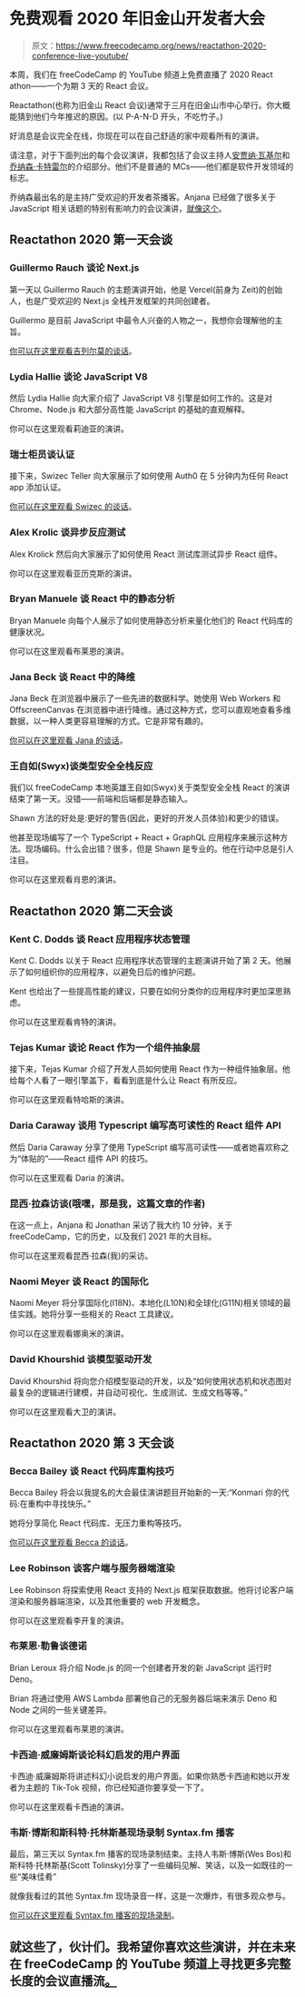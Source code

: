 # 免费观看 2020 年旧金山开发者大会

> 原文：<https://www.freecodecamp.org/news/reactathon-2020-conference-live-youtube/>

本周，我们在 freeCodeCamp 的 YouTube 频道上免费直播了 2020 React athon——一个为期 3 天的 React 会议。

Reactathon(也称为旧金山 React 会议)通常于三月在旧金山市中心举行。你大概能猜到他们今年推迟的原因。(以 P-A-N-D 开头，不吃竹子。)

好消息是会议完全在线，你现在可以在自己舒适的家中观看所有的演讲。

请注意，对于下面列出的每个会议演讲，我都包括了会议主持人[安贾纳·瓦基尔](https://twitter.com/AnjanaVakil)和[乔纳森·卡特雷尔](https://twitter.com/jcutrell)的介绍部分。他们不是普通的 MCs——他们都是软件开发领域的标志。

乔纳森最出名的是主持广受欢迎的开发者茶播客。Anjana 已经做了很多关于 JavaScript 相关话题的特别有影响力的会议演讲，[就像这个](https://www.youtube.com/watch?v=Wo0qiGPSV-s)。

## Reactathon 2020 第一天会谈

### Guillermo Rauch 谈论 Next.js

第一天以 Guillermo Rauch 的主题演讲开始，他是 Vercel(前身为 Zeit)的创始人，也是广受欢迎的 Next.js 全栈开发框架的共同创建者。

Guillermo 是目前 JavaScript 中最令人兴奋的人物之一，我想你会理解他的主旨。

[你可以在这里观看吉列尔莫的谈话](https://youtu.be/KgTW0xfyr9A?t=3304)。

### Lydia Hallie 谈论 JavaScript V8

然后 Lydia Hallie 向大家介绍了 JavaScript V8 引擎是如何工作的。这是对 Chrome、Node.js 和大部分高性能 JavaScript 的基础的直观解释。

你可以在这里观看莉迪亚的演讲。

### 瑞士柜员谈认证

接下来，Swizec Teller 向大家展示了如何使用 Auth0 在 5 分钟内为任何 React app 添加认证。

[你可以在这里观看 Swizec 的谈话](https://youtu.be/KgTW0xfyr9A?t=6151)。

### Alex Krolic 谈异步反应测试

Alex Krolick 然后向大家展示了如何使用 React 测试库测试异步 React 组件。

你可以在这里观看亚历克斯的演讲。

### Bryan Manuele 谈 React 中的静态分析

Bryan Manuele 向每个人展示了如何使用静态分析来量化他们的 React 代码库的健康状况。

你可以在这里观看布莱恩的演讲。

### Jana Beck 谈 React 中的降维

Jana Beck 在浏览器中展示了一些先进的数据科学。她使用 Web Workers 和 OffscreenCanvas 在浏览器中进行降维。通过这种方式，您可以直观地查看多维数据，以一种人类更容易理解的方式。它是非常有趣的。

[你可以在这里观看 Jana 的谈话](https://youtu.be/KgTW0xfyr9A?t=15588)。

### 王自如(Swyx)谈类型安全全栈反应

我们以 freeCodeCamp 本地英雄王自如(Swyx)关于类型安全全栈 React 的演讲结束了第一天。没错——前端和后端都是静态输入。

Shawn 方法的好处是:更好的警告(因此，更好的开发人员体验)和更少的错误。

他甚至现场编写了一个 TypeScript + React + GraphQL 应用程序来展示这种方法。现场编码。什么会出错？很多，但是 Shawn 是专业的。他在行动中总是引人注目。

你可以在这里观看肖恩的演讲。

## Reactathon 2020 第二天会谈

### Kent C. Dodds 谈 React 应用程序状态管理

Kent C. Dodds 以关于 React 应用程序状态管理的主题演讲开始了第 2 天。他展示了如何组织你的应用程序，以避免日后的维护问题。

Kent 也给出了一些提高性能的建议，只要在如何分类你的应用程序时更加深思熟虑。

你可以在这里观看肯特的演讲。

### Tejas Kumar 谈论 React 作为一个组件抽象层

接下来，Tejas Kumar 介绍了开发人员如何使用 React 作为一种组件抽象层。他给每个人看了一眼引擎盖下，看看到底是什么让 React 有所反应。

你可以在这里观看特哈斯的演讲。

### Daria Caraway 谈用 Typescript 编写高可读性的 React 组件 API

然后 Daria Caraway 分享了使用 TypeScript 编写高可读性——或者她喜欢称之为“体贴的”——React 组件 API 的技巧。

你可以在这里观看 Daria 的演讲。

### 昆西·拉森访谈(哦嘿，那是我，这篇文章的作者)

在这一点上，Anjana 和 Jonathan 采访了我大约 10 分钟，关于 freeCodeCamp，它的历史，以及我们 2021 年的大目标。

你可以在这里观看昆西·拉森(我)的采访。

### Naomi Meyer 谈 React 的国际化

Naomi Meyer 将分享国际化(I18N)、本地化(L10N)和全球化(G11N)相关领域的最佳实践。她将分享一些相关的 React 工具建议。

你可以在这里观看娜奥米的演讲。

### David Khourshid 谈模型驱动开发

David Khourshid 将向您介绍模型驱动的开发，以及“如何使用状态机和状态图对最复杂的逻辑进行建模，并自动可视化、生成测试、生成文档等等。”

你可以在这里观看大卫的演讲。

## Reactathon 2020 第 3 天会谈

### Becca Bailey 谈 React 代码库重构技巧

Becca Bailey 将会以我提名的大会最佳演讲题目开始新的一天:“Konmari 你的代码:在重构中寻找快乐。”

她将分享简化 React 代码库、无压力重构等技巧。

[你可以在这里观看 Becca 的谈话](https://youtu.be/Sz7SImkdIpo?t=4039)。

### Lee Robinson 谈客户端与服务器端渲染

Lee Robinson 将探索使用 React 支持的 Next.js 框架获取数据。他将讨论客户端渲染和服务器端渲染，以及其他重要的 web 开发概念。

你可以在这里观看李开复的演讲。

### 布莱恩·勒鲁谈德诺

Brian Leroux 将介绍 Node.js 的同一个创建者开发的新 JavaScript 运行时 Deno。

Brian 将通过使用 AWS Lambda 部署他自己的无服务器后端来演示 Deno 和 Node 之间的一些关键差异。

你可以在这里观看布莱恩的演讲。

### 卡西迪·威廉姆斯谈论科幻启发的用户界面

卡西迪·威廉姆斯将讲述科幻小说启发的用户界面。如果你熟悉卡西迪和她以开发者为主题的 Tik-Tok 视频，你已经知道你要享受一下了。

你可以在这里观看卡西迪的演讲。

### 韦斯·博斯和斯科特·托林斯基现场录制 Syntax.fm 播客

最后，第三天以 Syntax.fm 播客的现场录制结束。主持人韦斯·博斯(Wes Bos)和斯科特·托林斯基(Scott Tolinsky)分享了一些编码见解、笑话，以及一如既往的一些“美味佳肴”

就像我看过的其他 Syntax.fm 现场录音一样，这是一次爆炸，有很多观众参与。

[你可以在这里观看 Syntax.fm 播客的现场录制](https://youtu.be/Sz7SImkdIpo?t=16229)。

## 就这些了，伙计们。我希望你喜欢这些演讲，并在未来在 freeCodeCamp 的 YouTube 频道上寻找更多完整长度的会议直播流[。](https://www.youtube.com/freecodecamp)